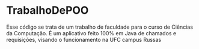 # TrabalhoDePOO

Esse código se trata de um trabalho de faculdade para o curso de Ciências da Computação.
É um aplicativo feito 100% em Java de chamados e requisições, visando o funcionamento na UFC campus Russas
